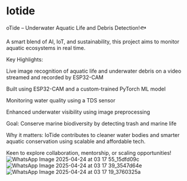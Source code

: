 # Iotide
oTide – Underwater Aquatic Life and Debris Detection!🐟

A smart blend of AI, IoT, and sustainability, this project aims to monitor aquatic ecosystems in real time.

Key Highlights:

Live image recognition of aquatic life and underwater debris on a video streamed and recorded by ESP32-CAM

Built using ESP32-CAM and a custom-trained PyTorch ML model

Monitoring water quality using a TDS sensor

Enhanced underwater visibility using image preprocessing

Goal: Conserve marine biodiversity by detecting trash and marine life

Why it matters:
IoTide contributes to cleaner water bodies and smarter aquatic conservation using scalable and affordable tech.

Keen to explore collaboration, mentorship, or scaling opportunities!
![WhatsApp Image 2025-04-24 at 03 17 55_15dfd09c](https://github.com/user-attachments/assets/209cbe38-0a40-49e6-bd42-6451ef02a207)
![WhatsApp Image 2025-04-24 at 03 17 39_3547d64e](https://github.com/user-attachments/assets/891c2a74-bd20-4611-b9c3-51560de9147a)
![WhatsApp Image 2025-04-24 at 03 17 19_3760325a](https://github.com/user-attachments/assets/b729b6b9-aa26-4c78-918b-2863f738680f)
